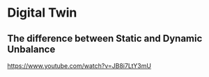 # Digital Twin

## The difference between Static and Dynamic Unbalance

https://www.youtube.com/watch?v=JB8i7LtY3mU

